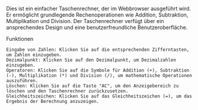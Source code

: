 Dies ist ein einfacher Taschenrechner, der im Webbrowser ausgeführt wird. 
Er ermöglicht grundlegende Rechenoperationen wie Addition, Subtraktion, Multiplikation und Division. 
Der Taschenrechner verfügt über ein ansprechendes Design und eine benutzerfreundliche Benutzeroberfläche.

Funktionen

    Eingabe von Zahlen: Klicken Sie auf die entsprechenden Zifferntasten, um Zahlen einzugeben.
    Dezimalpunkt: Klicken Sie auf den Dezimalpunkt, um Dezimalzahlen einzugeben.
    Operatoren: Klicken Sie auf die Symbole für Addition (+), Subtraktion (-), Multiplikation (*) und Division (/), um mathematische Operationen auszuführen.
    Löschen: Klicken Sie auf die Taste "AC", um den Anzeigebereich zu löschen und den Taschenrechner zurückzusetzen.
    Gleichheitszeichen: Klicken Sie auf das Gleichheitszeichen (=), um das Ergebnis der Berechnung anzuzeigen.